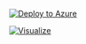 [![Deploy to Azure](https://aka.ms/deploytoazurebutton)](https://portal.azure.com/#create/Microsoft.Template/uri/https%3A%2F%2Fraw.githubusercontent.com%2Fmthreer%2FPowerShell%2Fmaster%2FLog-IIS-State%2Fazuredeploy.json)

[![Visualize](http://armviz.io/visualizebutton.png)](http://armviz.io/#/?load=https%3A%2F%2Fraw.githubusercontent.com%2Fmthreer%2FPowerShell%2Fmaster%2FLog-IIS-State%2Fazuredeploy.json)
